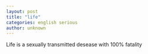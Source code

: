 ```yaml
---
layout: post
title: "life"
categories: english serious
author: unknown
---
```


Life is a sexually transmitted desease with 100% fatality

